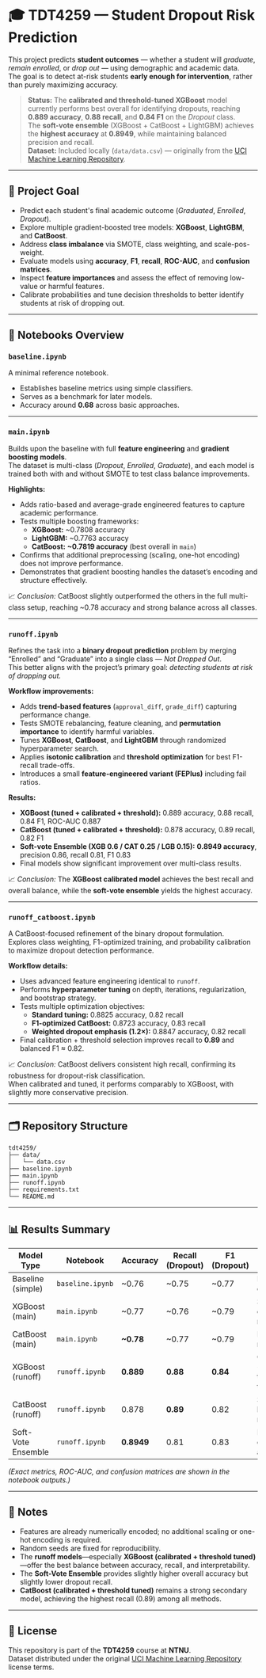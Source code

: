 # 🎓 TDT4259 — Student Dropout Risk Prediction

This project predicts **student outcomes** — whether a student will *graduate*, *remain enrolled*, or *drop out* — using demographic and academic data.  
The goal is to detect at-risk students **early enough for intervention**, rather than purely maximizing accuracy.

> **Status:** The **calibrated and threshold-tuned XGBoost** model currently performs best overall for identifying dropouts, reaching **0.889 accuracy**, **0.88 recall**, and **0.84 F1** on the *Dropout* class.  
> The **soft-vote ensemble** (XGBoost + CatBoost + LightGBM) achieves the **highest accuracy** at **0.8949**, while maintaining balanced precision and recall.  
> **Dataset:** Included locally (`data/data.csv`) — originally from the [UCI Machine Learning Repository](https://archive-beta.ics.uci.edu/dataset/697/).

---

## 🧠 Project Goal

- Predict each student's final academic outcome (*Graduated*, *Enrolled*, *Dropout*).  
- Explore multiple gradient-boosted tree models: **XGBoost**, **LightGBM**, and **CatBoost**.  
- Address **class imbalance** via SMOTE, class weighting, and scale-pos-weight.  
- Evaluate models using **accuracy**, **F1**, **recall**, **ROC-AUC**, and **confusion matrices**.  
- Inspect **feature importances** and assess the effect of removing low-value or harmful features.  
- Calibrate probabilities and tune decision thresholds to better identify students at risk of dropping out.

---

## 📓 Notebooks Overview

### `baseline.ipynb`
A minimal reference notebook.
- Establishes baseline metrics using simple classifiers.  
- Serves as a benchmark for later models.  
- Accuracy around **0.68** across basic approaches.

---

### `main.ipynb`
Builds upon the baseline with full **feature engineering** and **gradient boosting models**.  
The dataset is multi-class (*Dropout*, *Enrolled*, *Graduate*), and each model is trained both with and without SMOTE to test class balance improvements.

**Highlights:**
- Adds ratio-based and average-grade engineered features to capture academic performance.  
- Tests multiple boosting frameworks:
  - **XGBoost:** ~0.7808 accuracy  
  - **LightGBM:** ~0.7763 accuracy  
  - **CatBoost:** **~0.7819 accuracy** (best overall in `main`)  
- Confirms that additional preprocessing (scaling, one-hot encoding) does not improve performance.  
- Demonstrates that gradient boosting handles the dataset’s encoding and structure effectively.

📈 *Conclusion:* CatBoost slightly outperformed the others in the full multi-class setup, reaching ~0.78 accuracy and strong balance across all classes.

---

### `runoff.ipynb`
Refines the task into a **binary dropout prediction** problem by merging “Enrolled” and “Graduate” into a single class — *Not Dropped Out*.  
This better aligns with the project’s primary goal: *detecting students at risk of dropping out.*

**Workflow improvements:**
- Adds **trend-based features** (`approval_diff`, `grade_diff`) capturing performance change.  
- Tests SMOTE rebalancing, feature cleaning, and **permutation importance** to identify harmful variables.  
- Tunes **XGBoost**, **CatBoost**, and **LightGBM** through randomized hyperparameter search.  
- Applies **isotonic calibration** and **threshold optimization** for best F1-recall trade-offs.  
- Introduces a small **feature-engineered variant (FEPlus)** including fail ratios.

**Results:**
- **XGBoost (tuned + calibrated + threshold):** 0.889 accuracy, 0.88 recall, 0.84 F1, ROC-AUC 0.887  
- **CatBoost (tuned + calibrated + threshold):** 0.878 accuracy, 0.89 recall, 0.82 F1  
- **Soft-vote Ensemble (XGB 0.6 / CAT 0.25 / LGB 0.15):** **0.8949 accuracy**, precision 0.86, recall 0.81, F1 0.83  
- Final models show significant improvement over multi-class results.

📈 *Conclusion:* The **XGBoost calibrated model** achieves the best recall and overall balance, while the **soft-vote ensemble** yields the highest accuracy.

---

### `runoff_catboost.ipynb`
A CatBoost-focused refinement of the binary dropout formulation.  
Explores class weighting, F1-optimized training, and probability calibration to maximize dropout detection performance.

**Workflow details:**
- Uses advanced feature engineering identical to `runoff`.  
- Performs **hyperparameter tuning** on depth, iterations, regularization, and bootstrap strategy.  
- Tests multiple optimization objectives:
  - **Standard tuning:** 0.8825 accuracy, 0.82 recall  
  - **F1-optimized CatBoost:** 0.8723 accuracy, 0.83 recall  
  - **Weighted dropout emphasis (1.2×):** 0.8847 accuracy, 0.82 recall  
- Final calibration + threshold selection improves recall to **0.89** and balanced F1 ≈ 0.82.

📈 *Conclusion:* CatBoost delivers consistent high recall, confirming its robustness for dropout-risk classification.  
When calibrated and tuned, it performs comparably to XGBoost, with slightly more conservative precision.

---

## 🗂️ Repository Structure

```text
tdt4259/
├── data/
│   └── data.csv
├── baseline.ipynb
├── main.ipynb
├── runoff.ipynb
├── requirements.txt
└── README.md
```

---

## 📊 Results Summary

| Model Type         | Notebook         | Accuracy   | Recall (Dropout) | F1 (Dropout) | Notes                        |
|--------------------|------------------|------------|------------------|--------------|------------------------------|
| Baseline (simple)  | `baseline.ipynb` | ~0.76      | ~0.75            | ~0.77        | Reference only               |
| XGBoost (main)     | `main.ipynb`     | ~0.77      | ~0.76            | ~0.79        | Strong early result          |
| CatBoost (main)    | `main.ipynb`     | **~0.78**  | ~0.77            | ~0.79        | Highest in main              |
| XGBoost (runoff)   | `runoff.ipynb`   | **0.889**  | **0.88**         | **0.84**     | Calibrated + threshold tuned |
| CatBoost (runoff)  | `runoff.ipynb`   | 0.878      | **0.89**         | 0.82         | Slightly higher recall       |
| Soft-Vote Ensemble | `runoff.ipynb`   | **0.8949** | 0.81             | 0.83         | Highest overall accuracy     |

*(Exact metrics, ROC-AUC, and confusion matrices are shown in the notebook outputs.)*

---

## 📌 Notes

- Features are already numerically encoded; no additional scaling or one-hot encoding is required.  
- Random seeds are fixed for reproducibility.  
- The **runoff models**—especially **XGBoost (calibrated + threshold tuned)**—offer the best balance between accuracy, recall, and interpretability.  
- The **Soft-Vote Ensemble** provides slightly higher overall accuracy but slightly lower dropout recall.  
- **CatBoost (calibrated + threshold tuned)** remains a strong secondary model, achieving the highest recall (0.89) among all methods.

---

## 📄 License

This repository is part of the **TDT4259** course at **NTNU**.  
Dataset distributed under the original [UCI Machine Learning Repository](https://archive-beta.ics.uci.edu/dataset/697/) license terms.
